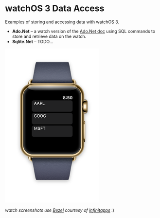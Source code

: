watchOS 3 Data Access
=======================

Examples of storing and accessing data with watchOS 3.

* **Ado.Net** – a watch version of the [Ado.Net doc](https://developer.xamarin.com/guides/cross-platform/application_fundamentals/data/part_4_using_adonet/) using SQL commands to store and retrieve data on the watch.
* **Sqlite.Net** – TODO...


![](Ado.Net/Screenshots/AdoData.png)

*watch screenshots use [Bezel](http://infinitapps.com/bezel/) courtesy of [infinitapps](http://infinitapps.com/)* :)
